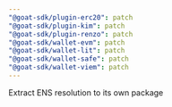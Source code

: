 ```yaml
---
"@goat-sdk/plugin-erc20": patch
"@goat-sdk/plugin-kim": patch
"@goat-sdk/plugin-renzo": patch
"@goat-sdk/wallet-evm": patch
"@goat-sdk/wallet-lit": patch
"@goat-sdk/wallet-safe": patch
"@goat-sdk/wallet-viem": patch
---
```


Extract ENS resolution to its own package
